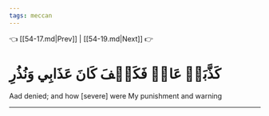```yaml
---
tags: meccan
---
```


👈 [[54-17.md|Prev]] | [[54-19.md|Next]] 👉

# كَذَّبَتۡ عَادٞ فَكَيۡفَ كَانَ عَذَابِي وَنُذُرِ

Aad denied; and how [severe] were My punishment and warning

---

